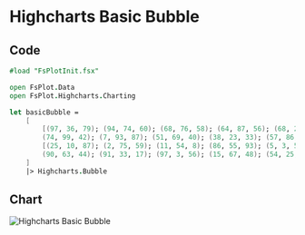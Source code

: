 Highcharts Basic Bubble
=======================

Code
----

```fsharp
#load "FsPlotInit.fsx"

open FsPlot.Data
open FsPlot.Highcharts.Charting

let basicBubble =
    [
        [(97, 36, 79); (94, 74, 60); (68, 76, 58); (64, 87, 56); (68, 27, 73);
        (74, 99, 42); (7, 93, 87); (51, 69, 40); (38, 23, 33); (57, 86, 31)]
        [(25, 10, 87); (2, 75, 59); (11, 54, 8); (86, 55, 93); (5, 3, 58);
        (90, 63, 44); (91, 33, 17); (97, 3, 56); (15, 67, 48); (54, 25, 81)]
    ]
    |> Highcharts.Bubble
```
Chart
-----

![Highcharts Basic Bubble](https://raw.github.com/TahaHachana/FsPlot/master/screenshots/HighchartsBasicBubble.PNG)